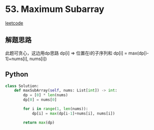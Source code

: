 # 53. Maximum Subarray
[leetcode](https://leetcode.com/problems/maximum-subarray/description/)

## 解题思路
此题可贪心，这边用dp思路
dp[i] => 位置在i的子序列和 
dp[i] = max(dp[i-1]+nums[i], nums[i])

## Python
```python
class Solution:
    def maxSubArray(self, nums: List[int]) -> int:
        dp = [0] * len(nums)
        dp[0] = nums[0]

        for i in range(1, len(nums)):
            dp[i] = max(dp[i-1]+nums[i], nums[i])

        return max(dp)
```